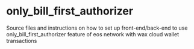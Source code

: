 # only_bill_first_authorizer
Source files and instructions on how to set up front-end/back-end to use only_bill_first_authorizer feature of eos network with wax cloud wallet transactions

